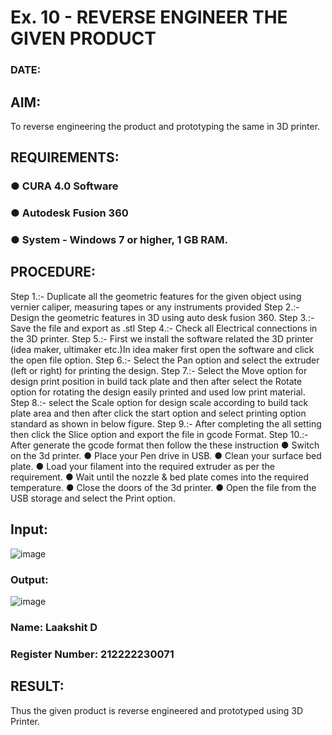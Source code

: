 # Ex. 10 - REVERSE ENGINEER THE GIVEN PRODUCT

### DATE: 
## AIM: 
To reverse engineering the product and prototyping the same in 3D printer.

## REQUIREMENTS:
### ●	CURA 4.0 Software
### ●	 Autodesk Fusion 360
### ●	 System - Windows 7 or higher, 1 GB RAM.

## PROCEDURE:
Step 1.:- Duplicate all the geometric features for the given object using vernier caliper, measuring tapes or any instruments provided
Step 2.:- Design the geometric features in 3D using auto desk fusion 360.
Step 3.:- Save the file and export as .stl
Step 4.:- Check all Electrical connections in the 3D printer.
Step 5.:- First we install the software related the 3D printer (idea maker, ultimaker etc.)In idea maker first open the software and click the open file option.
Step 6.:- Select the Pan option and select the extruder (left or right) for printing the design.
Step 7.:- Select the Move option for design print position in build tack plate and then after select the Rotate option for rotating the design easily printed and used low print material.
Step 8.:- select the Scale option for design scale according to build tack plate area and then after click the start option and select printing option standard as shown in below figure.
Step 9.:- After completing the all setting then click the Slice option and export the file in gcode Format.
Step 10.:- After generate the gcode format then follow the these instruction 
  ●	Switch on the 3d printer.
  ●	Place your Pen drive in USB.
  ●	Clean your surface bed plate.
  ●	Load your filament into the required extruder as per the requirement.
  ●	Wait until the nozzle & bed plate comes into the required temperature.
  ●	Close the doors of the 3d printer.
  ●	Open the file from the USB storage and select the Print option.

## Input:
![image](https://github.com/laakshit-D/Ex.-10---REVERSE-ENGINEER-THE-GIVEN-PRODUCT/assets/119559976/ea8ba611-8ed7-4edc-ace7-bcf5fb9709d7)

### Output:
![image](https://github.com/laakshit-D/Ex.-10---REVERSE-ENGINEER-THE-GIVEN-PRODUCT/assets/119559976/d7a6e0ae-9e32-4296-8aa0-65dd2d30f9b3)

### Name: Laakshit D
### Register Number: 212222230071

## RESULT:
Thus the given product is reverse engineered and prototyped using 3D Printer.

